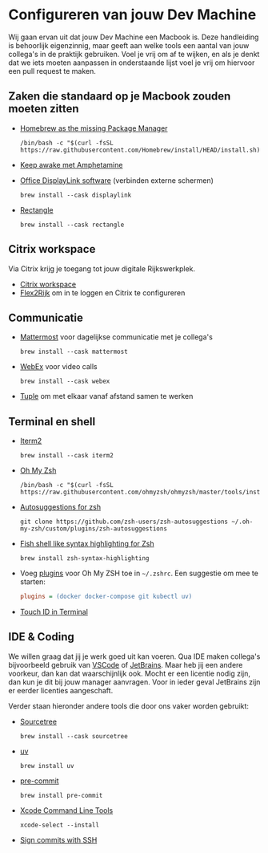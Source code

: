 # Configureren van jouw Dev Machine

Wij gaan ervan uit dat jouw Dev Machine een Macbook is. Deze handleiding is behoorlijk eigenzinnig, maar geeft aan welke
tools een aantal van jouw collega's in de praktijk gebruiken. Voel je vrij om af te wijken, en als je denkt dat we iets
moeten aanpassen in onderstaande lijst voel je vrij om hiervoor een pull request te maken.

## Zaken die standaard op je Macbook zouden moeten zitten

- [Homebrew as the missing Package Manager](https://brew.sh/)
    ```shell
    /bin/bash -c "$(curl -fsSL https://raw.githubusercontent.com/Homebrew/install/HEAD/install.sh)"
    ```
- [Keep awake met Amphetamine](https://apps.apple.com/us/app/amphetamine/id937984704)

- [Office DisplayLink software](https://www.synaptics.com/products/displaylink-graphics/downloads/macos) (verbinden externe schermen)
    ```shell
    brew install --cask displaylink
    ```
- [Rectangle](https://rectangleapp.com/)

    ```shell
    brew install --cask rectangle
    ```

## Citrix workspace

Via Citrix krijg je toegang tot jouw digitale Rijkswerkplek.

- [Citrix workspace](https://www.citrix.com/downloads/workspace-app/)
- [Flex2Rijk](https://www.flex2rijk.nl/) om in te loggen en Citrix te configureren

## Communicatie

- [Mattermost](https://mattermost.com/) voor dagelijkse communicatie met je collega's

    ```shell
    brew install --cask mattermost
    ```

- [WebEx](https://www.webex.com/) voor video calls

    ```shell
    brew install --cask webex
    ```

- [Tuple](https://tuple.app/download) om met elkaar vanaf afstand samen te werken

## Terminal en shell

- [Iterm2](https://iterm2.com/)

    ```shell
    brew install --cask iterm2
    ```

- [Oh My Zsh](https://ohmyz.sh/)

    ```shell
    /bin/bash -c "$(curl -fsSL https://raw.githubusercontent.com/ohmyzsh/ohmyzsh/master/tools/install.sh)"
    ```

- [Autosuggestions for zsh](https://github.com/zsh-users/zsh-autosuggestions)

    ```shell
    git clone https://github.com/zsh-users/zsh-autosuggestions ~/.oh-my-zsh/custom/plugins/zsh-autosuggestions
    ```

- [Fish shell like syntax highlighting for Zsh](https://github.com/zsh-users/zsh-syntax-highlighting)

    ```shell
    brew install zsh-syntax-highlighting
    ```

- Voeg [plugins](https://github.com/ohmyzsh/ohmyzsh/wiki/Plugins) voor Oh My ZSH toe in `~/.zshrc`. Een suggestie om mee
  te starten:

    ```ini
    plugins = (docker docker-compose git kubectl uv)
    ```

- [Touch ID in Terminal](https://apple.stackexchange.com/questions/259093/can-touch-id-on-mac-authenticate-sudo-in-terminal)

## IDE & Coding

We willen graag dat jij je werk goed uit kan voeren. Qua IDE maken collega's bijvoorbeeld gebruik van
[VSCode](https://code.visualstudio.com/) of [JetBrains](https://www.jetbrains.com/). Maar heb jij een andere voorkeur,
dan kan dat waarschijnlijk ook. Mocht er een licentie nodig zijn, dan kun je dit bij jouw manager aanvragen. Voor in
ieder geval JetBrains zijn er eerder licenties aangeschaft.

Verder staan hieronder andere tools die door ons vaker worden gebruikt:

- [Sourcetree](https://www.sourcetreeapp.com/)

    ```shell
    brew install --cask sourcetree
    ```

- [uv](https://docs.astral.sh/uv/)

    ```shell
    brew install uv
    ```

- [pre-commit](https://pre-commit.com/)

    ```shell
    brew install pre-commit
    ```

- [Xcode Command Line Tools](https://developer.apple.com/xcode/resources/)

    ```shell
    xcode-select --install
    ```

- [Sign commits with SSH](https://docs.github.com/en/authentication/managing-commit-signature-verification/telling-git-about-your-signing-key#telling-git-about-your-ssh-key)
